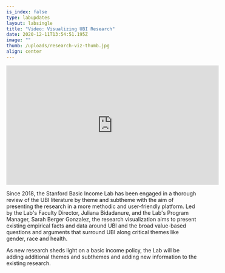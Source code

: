 ```yaml
---
is_index: false
type: labupdates
layout: labsingle
title: "Video: Visualizing UBI Research"
date: 2020-12-11T13:54:51.195Z
image: ""
thumb: /uploads/research-viz-thumb.jpg
align: center
---
```

<iframe width="560" height="315" src="https://www.youtube.com/embed/tcPJ2KUb35g" frameborder="0" allow="accelerometer; autoplay; clipboard-write; encrypted-media; gyroscope; picture-in-picture" allowfullscreen></iframe>

Since 2018, the Stanford Basic Income Lab has been engaged in a thorough review of the UBI literature by theme and subtheme with the aim of presenting the research in a more methodic and user-friendly platform. Led by the Lab's Faculty Director, Juliana Bidadanure, and the Lab's Program Manager, Sarah Berger Gonzalez, the research visualization aims to present existing empirical facts and data around UBI and the broad value-based questions and arguments that surround UBI along critical themes like gender, race and health. 

As new research sheds light on a basic income policy, the Lab will be adding additional themes and subthemes and adding new information to the existing research.